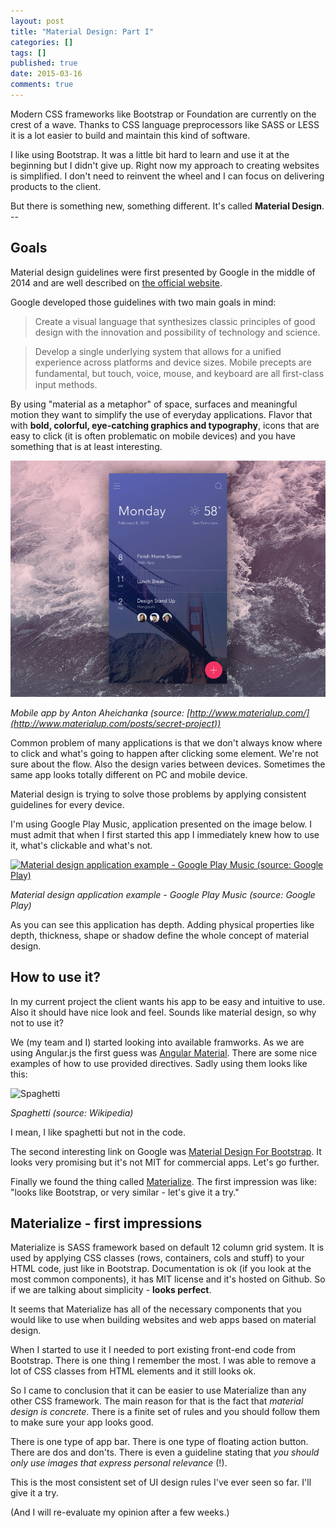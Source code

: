 ```yaml
---
layout: post
title: "Material Design: Part I"
categories: []
tags: []
published: true
date: 2015-03-16
comments: true
---
```

Modern CSS frameworks like Bootstrap or Foundation are currently on the crest of a wave. Thanks to CSS language preprocessors like SASS or LESS it is a lot easier to build and maintain this kind of software.

I like using Bootstrap. It was a little bit hard to learn and use it at the beginning but I didn't give up. Right now my approach to creating websites is simplified. I don't need to reinvent the wheel and I can focus on delivering products to the client.

But there is something new, something different. It's called **Material Design**.
<span class="more">--</span>

## Goals
Material design guidelines were first presented by Google in the middle of 2014 and are well described on [the official website](http://www.google.com/design/spec/material-design/introduction.html).

Google developed those guidelines with two main goals in mind:

> Create a visual language that synthesizes classic principles of good design with the innovation and possibility of technology and science.

> Develop a single underlying system that allows for a unified experience across platforms and device sizes. Mobile precepts are fundamental, but touch, voice, mouse, and keyboard are all ﬁrst-class input methods.

By using "material as a metaphor" of space, surfaces and meaningful motion they want to simplify the use of everyday applications. Flavor that with **bold, colorful, eye-catching graphics and typography**, icons that are easy to click (it is often problematic on mobile devices) and you have something that is at least interesting.

[![Mobile app by Anton Aheichanka (source: http://www.materialup.com/posts/secret-project)](/img/materialapp.gif)](http://www.materialup.com/posts/secret-project)

*Mobile app by Anton Aheichanka (source: [http://www.materialup.com/](http://www.materialup.com/posts/secret-project))*

Common problem of many applications is that we don't always know where to click and what's going to happen after clicking some element. We're not sure about the flow.
Also the design varies between devices. Sometimes the same app looks totally different on PC and mobile device.

Material design is trying to solve those problems by applying consistent guidelines for every device.

I'm using Google Play Music, application presented on the image below. I must admit that when I first started this app I immediately knew how to use it, what's clickable and what's not.

[![Material design application example - Google Play Music (source: Google Play)](https://lh6.ggpht.com/4DrSejk1VERLz-k7O0-TgWOFf_5vwq4uAeqQ8tpcIzDeuxdYS5TZHAmgq7lx2l35dNox=h900-rw)](https://lh6.ggpht.com/4DrSejk1VERLz-k7O0-TgWOFf_5vwq4uAeqQ8tpcIzDeuxdYS5TZHAmgq7lx2l35dNox=h900-rw)

*Material design application example - Google Play Music (source: Google Play)*

As you can see this application has depth. Adding physical properties like depth, thickness, shape or shadow define the whole concept of material design.

## How to use it?

In my current project the client wants his app to be easy and intuitive to use. Also it should have nice look and feel. Sounds like material design, so why not to use it?

We (my team and I) started looking into available framworks. As we are using Angular.js the first guess was [Angular Material](https://material.angularjs.org). There are some nice examples of how to use provided directives. Sadly using them looks like this:

![Spaghetti](http://upload.wikimedia.org/wikipedia/commons/0/05/Classic-spaghetti-carbonara.jpg)

*Spaghetti (source: Wikipedia)*

I mean, I like spaghetti but not in the code.

The second interesting link on Google was [Material Design For Bootstrap](http://fezvrasta.github.io/bootstrap-material-design/). It looks very promising but it's not MIT for commercial apps. Let's go further.

Finally we found the thing called [Materialize](http://materializecss.com).
The first impression was like: "looks like Bootstrap, or very similar - let's give it a try."

## Materialize - first impressions

Materialize is SASS framework based on default 12 column grid system. It is used by applying CSS classes (rows, containers, cols and stuff) to your HTML code, just like in Bootstrap. Documentation is ok (if you look at the most common components), it has MIT license and it's hosted on Github. So if we are talking about simplicity - **looks perfect**.

It seems that Materialize has all of the necessary components that you would like to use when building websites and web apps based on material design.

When I started to use it I needed to port existing front-end code from Bootstrap. There is one thing I remember the most. I was able to remove a lot of CSS classes from HTML elements and it still looks ok.

So I came to conclusion that it can be easier to use Materialize than any other CSS framework. The main reason for that is the fact that *material design is concrete*. There is a finite set of rules and you should follow them to make sure your app looks good.

There is one type of app bar. There is one type of floating action button. There are dos and don'ts. There is even a guideline stating that *you should only use images that express personal relevance* (!).

This is the most consistent set of UI design rules I've ever seen so far. I'll give it a try.

(And I will re-evaluate my opinion after a few weeks.)
